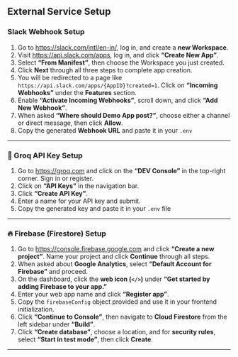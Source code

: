 ##  External Service Setup

###  Slack Webhook Setup

1. Go to https://slack.com/intl/en-in/, log in, and create a **new Workspace**.
2. Visit https://api.slack.com/apps, log in, and click **“Create New App”**.
3. Select **“From Manifest”**, then choose the Workspace you just created.
4. Click **Next** through all three steps to complete app creation.
5. You will be redirected to a page like `https://api.slack.com/apps/{AppID}?created=1`. Click on **“Incoming Webhooks”** under the **Features** section.
6. Enable **“Activate Incoming Webhooks”**, scroll down, and click **“Add New Webhook”**.
7. When asked **“Where should Demo App post?”**, choose either a channel or direct message, then click **Allow**.
8. Copy the generated **Webhook URL** and paste it in your `.env` 


---

### 🤖 Groq API Key Setup

1. Go to https://groq.com and click on the **“DEV Console”** in the top-right corner. Sign in or register.
2. Click on **“API Keys”** in the navigation bar.
3. Click **“Create API Key”**.
4. Enter a name for your API key and submit.
5. Copy the generated key and paste it in your `.env` file




---

### 🔥 Firebase (Firestore) Setup

1. Go to https://console.firebase.google.com and click **“Create a new project”**. Name your project and click **Continue** through all steps.
2. When asked about **Google Analytics**, select **“Default Account for Firebase”** and proceed.
3. On the dashboard, click the **web icon (`</>`)** under **“Get started by adding Firebase to your app.”**
4. Enter your web app name and click **“Register app”**.
5. Copy the `firebaseConfig` object provided and use it in your frontend initialization.
6. Click **“Continue to Console”**, then navigate to **Cloud Firestore** from the left sidebar under **“Build”**.
7. Click **“Create database”**, choose a location, and for **security rules**, select **“Start in test mode”**, then click **Create**.

---

